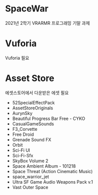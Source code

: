 # SpaceWar
2021년 2학기 VRARMR 프로그래밍 기말 과제

# Vuforia 
Vuforia 필요

# Asset Store
에셋스토어에서 다운받은 에셋 필요
- 52SpecialEffectPack
- AssetStoreOriginals
- AurynSky
- Beautiful Progress Bar Free - CYKO
- CasualGameSounds
- F3_Corvette
- Free Droid
- Grenade Sound FX
- Orbit
- Sci-Fi UI
- Sci-Fi-Sfx
- SkyBox Volume 2
- Space Ambient Album - 101218
- Space Threat (Action Cinematic Music)
- space_warrior_jet
- Ultra SF Game Audio Weapons Pack v.1
- Vast Outer Space

